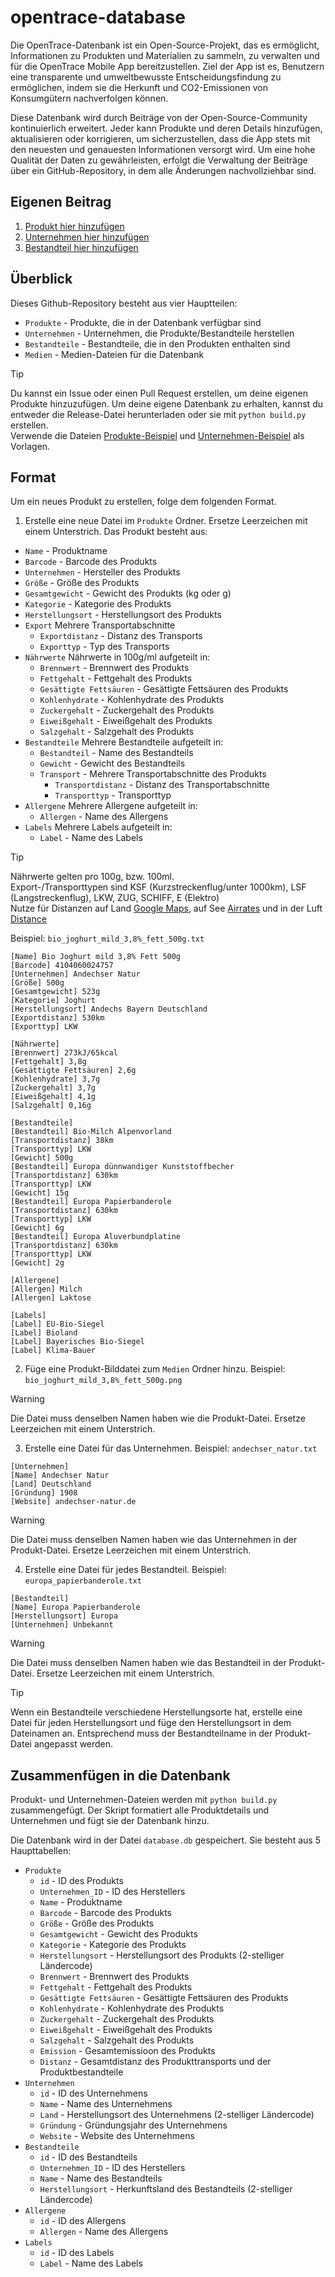 # opentrace-database
Die OpenTrace-Datenbank ist ein Open-Source-Projekt, das es ermöglicht, Informationen zu Produkten und Materialien zu sammeln, zu verwalten und für die OpenTrace Mobile App bereitzustellen. Ziel der App ist es, Benutzern eine transparente und umweltbewusste Entscheidungsfindung zu ermöglichen, indem sie die Herkunft und CO2-Emissionen von Konsumgütern nachverfolgen können.

Diese Datenbank wird durch Beiträge von der Open-Source-Community kontinuierlich erweitert. Jeder kann Produkte und deren Details hinzufügen, aktualisieren oder korrigieren, um sicherzustellen, dass die App stets mit den neuesten und genauesten Informationen versorgt wird. Um eine hohe Qualität der Daten zu gewährleisten, erfolgt die Verwaltung der Beiträge über ein GitHub-Repository, in dem alle Änderungen nachvollziehbar sind.

## Eigenen Beitrag
1. [Produkt hier hinzufügen](https://github.com/TheTrueOrigin/opentrace-database/new/main?filename=Produkte/neu.txt&value=%5BName%5D%20-%0A%5BBarcode%5D%20-%20%28EAN%2013%29%0A%5BUnternehmen%5D%20-%0A%5BGr%C3%B6%C3%9Fe%5D%20-%20%0A%5BGesamtgewicht%5D%20-%20kg%20oder%20g%0A%5BKategorie%5D%20-%0A%5BHerstellungsort%5D%20-%0A%0A%5BExport%5D%0A%5BExportdistanz%5D%20-%20km%0A%5BExporttyp%5D%20-%0A%0A%5BExportdistanz%5D%20-%20km%20%28mehrere%20Exportabschnitte%20m%C3%B6glich%29%0A%5BExporttyp%5D%20-%0A%0A%5BN%C3%A4hrwerte%5D%0A%5BBrennwert%5D%20-%20in%20kj%20und%20in%20kcal%20%28_kJ%2F_kcal%29%0A%5BFettgehalt%5D%20-%20g%0A%5BGes%C3%A4ttigte%20Fetts%C3%A4uren%5D%20-%20g%0A%5BKohlenhydrate%5D%20-%20g%0A%5BZuckergehalt%5D%20-%20g%0A%5BEiwei%C3%9Fgehalt%5D%20-%20g%0A%5BSalzgehalt%5D%20-%20g%0A%0A%5BBestandteil%5D%20-%0A%5BGewicht%5D%20-%20kg%20oder%20g%0A%0A%5BTransport%5D%0A%5BTransportdistanz%5D%20-%20km%0A%5BTransporttyp%5D%20-%0A%0A%5BBestandteil%5D%20-%0A%5BGewicht%5D%20-%20kg%20oder%20g%0A%0A%5BTransport%5D%0A%5BTransportdistanz%5D%20-%20km%0A%5BTransporttyp%5D%20-%0A%0A%5BTransportdistanz%5D%20-%20mehrere%20Transporteabschnitte%2FBestandteile%20m%C3%B6glich%0A%5BTransporttyp%5D%20-%0A%0A%5BAllergene%5D%0A%5BAllergen%5D%20-%0A%5BAllergen%5D%20merhere...%0A%0A%5BLabels%5D%0A%5BLabel%5D%20-%0A%5BLabel%5D%20mehrere...)
2. [Unternehmen hier hinzufügen](https://github.com/TheTrueOrigin/opentrace-database/new/main?filename=Unternehmen/neu.txt&value=[Unternehmen]%0A[Name]%20Name%0A[Land]%20Land%0A[Gründung]%20Gründung%0A[Website]%20Website)
3. [Bestandteil hier hinzufügen](https://github.com/TheTrueOrigin/opentrace-database/new/main?filename=Bestandteile/neu.txt&value=[Bestandteil]%0A[Name]%20Name%0A[Herstellungsort]%20Ort%0A[Unternehmen]%20Unternehmen)

## Überblick
Dieses Github-Repository besteht aus vier Hauptteilen:
- `Produkte` - Produkte, die in der Datenbank verfügbar sind
- `Unternehmen` - Unternehmen, die Produkte/Bestandteile herstellen
- `Bestandteile` - Bestandteile, die in den Produkten enthalten sind
- `Medien` - Medien-Dateien für die Datenbank

> [!TIP]
> Du kannst ein Issue oder einen Pull Request erstellen, um deine eigenen Produkte hinzuzufügen.
> Um deine eigene Datenbank zu erhalten, kannst du entweder die Release-Datei herunterladen oder sie mit `python build.py` erstellen.<br>
> Verwende die Dateien [Produkte-Beispiel](./Produkte/beispiel.txt) und [Unternehmen-Beispiel](./Unternehmen/beispiel.txt) als Vorlagen.

## Format
Um ein neues Produkt zu erstellen, folge dem folgenden Format.
1. Erstelle eine neue Datei im `Produkte` Ordner. Ersetze Leerzeichen mit einem Unterstrich. Das Produkt besteht aus:
- `Name` - Produktname
- `Barcode` - Barcode des Produkts
- `Unternehmen` - Hersteller des Produkts
- `Größe` - Größe des Produkts
- `Gesamtgewicht` - Gewicht des Produkts (kg oder g)
- `Kategorie` - Kategorie des Produkts
- `Herstellungsort` - Herstellungsort des Produkts
- `Export` Mehrere Transportabschnitte
    - `Exportdistanz` - Distanz des Transports
    - `Exporttyp` - Typ des Transports
- `Nährwerte` Nährwerte in 100g/ml aufgeteilt in:
    - `Brennwert` - Brennwert des Produkts
    - `Fettgehalt` - Fettgehalt des Produkts
    - `Gesättigte Fettsäuren` - Gesättigte Fettsäuren des Produkts
    - `Kohlenhydrate` - Kohlenhydrate des Produkts
    - `Zuckergehalt` - Zuckergehalt des Produkts
    - `Eiweißgehalt` - Eiweißgehalt des Produkts
    - `Salzgehalt` - Salzgehalt des Produkts
- `Bestandteile` Mehrere Bestandteile aufgeteilt in:
    - `Bestandteil` - Name des Bestandteils
    - `Gewicht` - Gewicht des Bestandteils
    - `Transport` - Mehrere Transportabschnitte des Produkts
        - `Transportdistanz` - Distanz des Transportabschnitte
        - `Transporttyp` - Transporttyp
- `Allergene` Mehrere Allergene aufgeteilt in:
    - `Allergen` - Name des Allergens
- `Labels` Mehrere Labels aufgeteilt in:
    - `Label` - Name des Labels

> [!TIP]
> Nährwerte gelten pro 100g, bzw. 100ml.<br>
> Export-/Transporttypen sind KSF (Kurzstreckenflug/unter 1000km), LSF (Langstreckenflug), LKW, ZUG, SCHIFF, E (Elektro)<br>
> Nutze für Distanzen auf Land [Google Maps](maps.google.com), auf See [Airrates](airrates.com) und in der Luft [Distance](distance.to)

Beispiel: `bio_joghurt_mild_3,8%_fett_500g.txt`
```
[Name] Bio Joghurt mild 3,8% Fett 500g
[Barcode] 4104060024757
[Unternehmen] Andechser Natur
[Größe] 500g
[Gesamtgewicht] 523g
[Kategorie] Joghurt
[Herstellungsort] Andechs Bayern Deutschland
[Exportdistanz] 530km
[Exporttyp] LKW

[Nährwerte]
[Brennwert] 273kJ/65kcal
[Fettgehalt] 3,8g
[Gesättigte Fettsäuren] 2,6g
[Kohlenhydrate] 3,7g
[Zuckergehalt] 3,7g
[Eiweißgehalt] 4,1g
[Salzgehalt] 0,16g

[Bestandteile]
[Bestandteil] Bio-Milch Alpenvorland
[Transportdistanz] 38km
[Transporttyp] LKW
[Gewicht] 500g
[Bestandteil] Europa dünnwandiger Kunststoffbecher
[Transportdistanz] 630km
[Transporttyp] LKW
[Gewicht] 15g
[Bestandteil] Europa Papierbanderole
[Transportdistanz] 630km
[Transporttyp] LKW
[Gewicht] 6g
[Bestandteil] Europa Aluverbundplatine
[Transportdistanz] 630km
[Transporttyp] LKW
[Gewicht] 2g

[Allergene]
[Allergen] Milch
[Allergen] Laktose

[Labels]
[Label] EU-Bio-Siegel
[Label] Bioland
[Label] Bayerisches Bio-Siegel
[Label] Klima-Bauer
```
2. Füge eine Produkt-Bilddatei zum `Medien` Ordner hinzu. Beispiel: `bio_joghurt_mild_3,8%_fett_500g.png`

> [!WARNING]
> Die Datei muss denselben Namen haben wie die Produkt-Datei. Ersetze Leerzeichen mit einem Unterstrich.

3. Erstelle eine Datei für das Unternehmen. Beispiel: `andechser_natur.txt`
```
[Unternehmen]
[Name] Andechser Natur
[Land] Deutschland
[Gründung] 1908
[Website] andechser-natur.de
```
> [!WARNING]
> Die Datei muss denselben Namen haben wie das Unternehmen in der Produkt-Datei. Ersetze Leerzeichen mit einem Unterstrich.

4. Erstelle eine Datei für jedes Bestandteil. Beispiel: `europa_papierbanderole.txt`
```
[Bestandteil]
[Name] Europa Papierbanderole
[Herstellungsort] Europa
[Unternehmen] Unbekannt
```
> [!WARNING]
> Die Datei muss denselben Namen haben wie das Bestandteil in der Produkt-Datei. Ersetze Leerzeichen mit einem Unterstrich.

> [!TIP]
> Wenn ein Bestandteile verschiedene Herstellungsorte hat, erstelle eine Datei für jeden Herstellungsort und füge den 
> Herstellungsort in dem Dateinamen an. Entsprechend muss der Bestandteilname in der Produkt-Datei angepasst werden.

## Zusammenfügen in die Datenbank
Produkt- und Unternehmen-Dateien werden mit `python build.py` zusammengefügt.
Der Skript formatiert alle Produktdetails und Unternehmen und fügt sie der Datenbank hinzu.

Die Datenbank wird in der Datei `database.db` gespeichert. Sie besteht aus 5 Haupttabellen:
- `Produkte`
    - `id` - ID des Produkts
    - `Unternehmen_ID` - ID des Herstellers
    - `Name` - Produktname
    - `Barcode` - Barcode des Produkts
    - `Größe` - Größe des Produkts
    - `Gesamtgewicht` - Gewicht des Produkts
    - `Kategorie` - Kategorie des Produkts
    - `Herstellungsort` - Herstellungsort des Produkts (2-stelliger Ländercode)
    - `Brennwert` - Brennwert des Produkts
    - `Fettgehalt` - Fettgehalt des Produkts
    - `Gesättigte Fettsäuren` - Gesättigte Fettsäuren des Produkts
    - `Kohlenhydrate` - Kohlenhydrate des Produkts
    - `Zuckergehalt` - Zuckergehalt des Produkts
    - `Eiweißgehalt` - Eiweißgehalt des Produkts
    - `Salzgehalt` - Salzgehalt des Produkts
    - `Emission` - Gesamtemissioon des Produkts
    - `Distanz` - Gesamtdistanz des Produkttransports und der Produktbestandteile
- `Unternehmen`
    - `id` - ID des Unternehmens
    - `Name` - Name des Unternehmens
    - `Land` - Herstellungsort des Unternehmens (2-stelliger Ländercode)
    - `Gründung` - Gründungsjahr des Unternehmens
    - `Website` - Website des Unternehmens
- `Bestandteile`
    - `id` - ID des Bestandteils
    - `Unternehmen_ID` - ID des Herstellers
    - `Name` - Name des Bestandteils
    - `Herstellungsort` - Herkunftsland des Bestandteils (2-stelliger Ländercode)
- `Allergene`
    - `id` - ID des Allergens
    - `Allergen` - Name des Allergens
- `Labels`
    - `id` - ID des Labels
    - `Label` - Name des Labels
